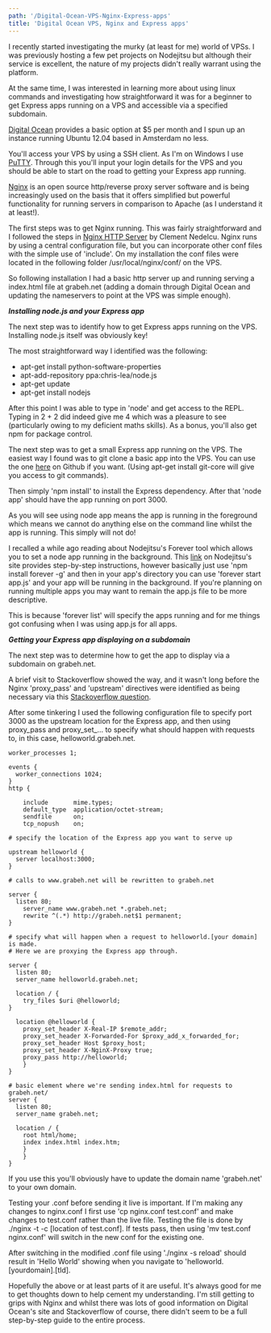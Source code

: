 ```yaml
---
path: '/Digital-Ocean-VPS-Nginx-Express-apps'
title: 'Digital Ocean VPS, Nginx and Express apps'
---
```


I recently started investigating the murky (at least for me) world of VPSs. I was previously hosting a few pet projects on Nodejitsu but although their service is excellent, the nature of my projects didn't really warrant using the platform.

At the same time, I was interested in learning more about using linux commands and investigating how straightforward it was for a beginner to get Express apps running on a VPS and accessible via a specified subdomain.

[Digital Ocean](http://digitalocean.com) provides a basic option at $5 per month and I spun up an instance running Ubuntu 12.04 based in Amsterdam no less.

You'll access your VPS by using a SSH client. As I'm on Windows I use [PuTTY](http://www.chiark.greenend.org.uk/%7Esgtatham/putty/). Through this you'll input your login details for the VPS and you should be able to start on the road to getting your Express app running.

[Nginx](http://wiki.nginx.org/Main) is an open source http/reverse proxy server software and is being increasingly used on the basis that it offers simplified but powerful functionality for running servers in comparison to Apache (as I understand it at least!).

The first steps was to get Nginx running. This was fairly straightforward and I followed the steps in [Nginx HTTP Server](http://www.packtpub.com/nginx-http-server/book) by Clement Nedelcu. Nginx runs by using a central configuration file, but you can incorporate other conf files with the simple use of 'include'. On my installation the conf files were located in the following folder /usr/local/nginx/conf/ on the VPS.

So following installation I had a basic http server up and running serving a index.html file at grabeh.net (adding a domain through Digital Ocean and updating the nameservers to point at the VPS was simple enough).

**_Installing node.js and your Express app_**

The next step was to identify how to get Express apps running on the VPS. Installing node.js itself was obviously key!

The most straightforward way I identified was the following:

*   apt-get install python-software-properties
*   apt-add-repository ppa:chris-lea/node.js
*   apt-get update
*   apt-get install nodejs

After this point I was able to type in 'node' and get access to the REPL. Typing in 2 + 2 did indeed give me 4 which was a pleasure to see (particularly owing to my deficient maths skills). As a bonus, you'll also get npm for package control.

The next step was to get a small Express app running on the VPS. The easiest way I found was to git clone a basic app into the VPS. You can use the one [here](http://github.com/Grabbeh/express-hello-world) on Github if you want. (Using apt-get install git-core will give you access to git commands).

Then simply 'npm install' to install the Express dependency. After that 'node app' should have the app running on port 3000.

As you will see using node app means the app is running in the foreground which means we cannot do anything else on the command line whilst the app is running. This simply will not do!

I recalled a while ago reading about Nodejitsu's Forever tool which allows you to set a node app running in the background. This [link](http://blog.nodejitsu.com/keep-a-nodejs-server-up-with-forever) on Nodejitsu's site provides step-by-step instructions, however basically just use 'npm install forever -g' and then in your app's directory you can use 'forever start app.js' and your app will be running in the background. If you're planning on running multiple apps you may want to remain the app.js file to be more descriptive.

This is because 'forever list' will specify the apps running and for me things got confusing when I was using app.js for all apps.

**_Getting your Express app displaying on a subdomain_**

The next step was to determine how to get the app to display via a subdomain on grabeh.net.

A brief visit to Stackoverflow showed the way, and it wasn't long before the Nginx 'proxy_pass' and 'upstream' directives were identified as being necessary via this [Stackoverflow question](http://stackoverflow.com/questions/5009324/node-js-nginx-and-now).

After some tinkering I used the following configuration file to specify port 3000 as the upstream location for the Express app, and then using proxy_pass and proxy_set_... to specify what should happen with requests to, in this case, helloworld.grabeh.net.

```nginx
worker_processes 1;

events {
  worker_connections 1024;
}
http {

    include       mime.types;
    default_type  application/octet-stream;
    sendfile      on;
    tcp_nopush    on;

# specify the location of the Express app you want to serve up

upstream helloworld {
  server localhost:3000;
}

# calls to www.grabeh.net will be rewritten to grabeh.net

server {
  listen 80;
    server_name www.grabeh.net *.grabeh.net;
    rewrite ^(.*) http://grabeh.net$1 permanent;
} 

# specify what will happen when a request to helloworld.[your domain] is made. 
# Here we are proxying the Express app through.

server {
  listen 80;
  server_name helloworld.grabeh.net;

  location / {
    try_files $uri @helloworld;
}

  location @helloworld {
    proxy_set_header X-Real-IP $remote_addr;
    proxy_set_header X-Forwarded-For $proxy_add_x_forwarded_for;
    proxy_set_header Host $proxy_host;
    proxy_set_header X-NginX-Proxy true;
    proxy_pass http://helloworld;
    }
}

# basic element where we're sending index.html for requests to grabeh.net/
server {
  listen 80; 
  server_name grabeh.net;

  location / {
    root html/home;
    index index.html index.htm;
    }  
    }
}
```
If you use this you'll obviously have to update the domain name 'grabeh.net' to your own domain.

Testing your .conf before sending it live is important. If I'm making any changes to nginx.conf I first use 'cp nginx.conf test.conf' and make changes to test.conf rather than the live file. Testing the file is done by ./nginx -t -c [location of test.conf]. If tests pass, then using 'mv test.conf nginx.conf' will switch in the new conf for the existing one.

After switching in the modified .conf file using './nginx -s reload' should result in 'Hello World' showing when you navigate to 'helloworld.[yourdomain].[tld].

Hopefully the above or at least parts of it are useful. It's always good for me to get thoughts down to help cement my understanding. I'm still getting to grips with Nginx and whilst there was lots of good information on Digital Ocean's site and Stackoverflow of course, there didn't seem to be a full step-by-step guide to the entire process.

